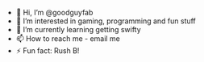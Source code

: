 - 👋 Hi, I’m @goodguyfab
- 👀 I’m interested in gaming, programming and fun stuff
- 🌱 I’m currently learning getting swifty
- 📫 How to reach me - email me
- ⚡ Fun fact: Rush B!

<!---
goodguyfab/goodguyfab is a ✨ special ✨ repository because its `README.md` (this file) appears on your GitHub profile.
You can click the Preview link to take a look at your changes.
--->
